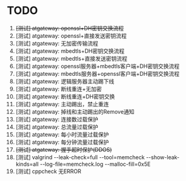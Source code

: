 TODO
======

1. ~~[测试] atgateway: openssl+DH密钥交换流程~~
2. [测试] atgateway: openssl+直接发送密钥流程
3. [测试] atgateway: 无加密传输流程
4. [测试] atgateway: mbedtls+DH密钥交换流程
5. [测试] atgateway: mbedtls+直接发送密钥流程
6. [测试] atgateway: openssl服务器+mbedtls客户端+DH密钥交换流程
7. [测试] atgateway: mbedtls服务器+openssl客户端+DH密钥交换流程
8. [测试] atgateway: 逻辑服务器主动踢下线
9. [测试] atgateway: 断线重连+无加密
10. [测试] atgateway: 断线重连+DH密钥交换
11. [测试] atgateway: 主动踢出，禁止重连
12. [测试] atgateway: 掉线和主动踢出的Remove通知
13. [测试] atgateway: 连接数过载保护
14. [测试] atgateway: 总流量过载保护
15. [测试] atgateway: 每小时流量过载保护
16. [测试] atgateway: 每分钟流量过载保护
17. ~~[测试] atgateway: 握手超时保护(DDOS)~~
18. [测试] valgrind --leak-check=full --tool=memcheck --show-leak-kinds=all --log-file=memcheck.log --malloc-fill=0x5E
19. [测试] cppcheck 无ERROR